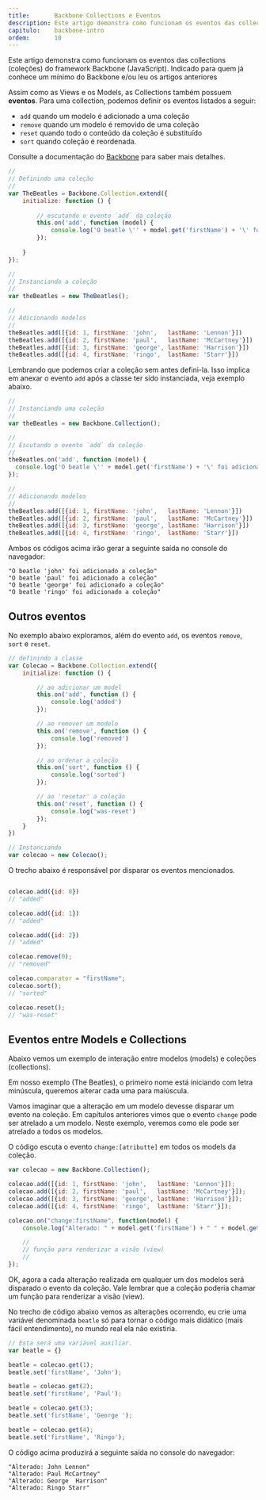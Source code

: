 ```yaml
---
title:       Backbone Collections e Eventos
description: Este artigo demonstra como funcionam os eventos das collections do framework Backbone para JavaScript, veremos os eventos add, remove, sort e reset.
capitulo:    backbone-intro
ordem:       10
---
```


Este artigo demonstra como funcionam os eventos das collections (coleções) do framework Backbone (JavaScript).
Indicado para quem já conhece um mínimo do Backbone e/ou leu os artigos anteriores

Assim como as Views e os Models, as Collections também possuem __eventos__. Para uma collection, podemos definir os 
eventos listados a seguir:

- `add` quando um modelo é adicionado a uma coleção
- `remove` quando um modelo é removido de uma coleção
- `reset` quando todo o conteúdo da coleção é substituído
- `sort` quando coleção é reordenada. 

Consulte a documentação do [Backbone](http://backbonejs.org/#Events-catalog) para saber mais detalhes.

```javascript
//
// Definindo uma coleção
//
var TheBeatles = Backbone.Collection.extend({
    initialize: function () {
      
        // escutando o evento `add` da coleção
        this.on('add', function (model) {
            console.log('O beatle \'' + model.get('firstName') + '\' foi adicionado a coleção');
        });
      
    }
});

//
// Instanciando a coleção
//
var theBeatles = new TheBeatles();

// 
// Adicionando modelos
// 
theBeatles.add([{id: 1, firstName: 'john',   lastName: 'Lennon'}])
theBeatles.add([{id: 2, firstName: 'paul',   lastName: 'McCartney'}])
theBeatles.add([{id: 3, firstName: 'george', lastName: 'Harrison'}])
theBeatles.add([{id: 4, firstName: 'ringo',  lastName: 'Starr'}])
```

Lembrando que podemos criar a coleção sem antes defini-la. Isso implica em anexar o evento `add` após a classe ter sido
instanciada, veja exemplo abaixo.

```javascript
//
// Instanciando uma coleção
//
var theBeatles = new Backbone.Collection();

//
// Escutando o evento `add` da coleção
//
theBeatles.on('add', function (model) {
  console.log('O beatle \'' + model.get('firstName') + '\' foi adicionado a coleção');
});

//
// Adicionando modelos
// 
theBeatles.add([{id: 1, firstName: 'john',   lastName: 'Lennon'}])
theBeatles.add([{id: 2, firstName: 'paul',   lastName: 'McCartney'}])
theBeatles.add([{id: 3, firstName: 'george', lastName: 'Harrison'}])
theBeatles.add([{id: 4, firstName: 'ringo',  lastName: 'Starr'}])
```

Ambos os códigos acima irão gerar a seguinte saída no console do navegador:

    "O beatle 'john' foi adicionado a coleção"
    "O beatle 'paul' foi adicionado a coleção"
    "O beatle 'george' foi adicionado a coleção"
    "O beatle 'ringo' foi adicionado a coleção"





Outros eventos
---

No exemplo abaixo exploramos, além do evento `add`, os eventos `remove`, `sort`  e `reset`.

```javascript
// definindo a classe
var Colecao = Backbone.Collection.extend({
    initialize: function () {

        // ao adicionar um model
        this.on('add', function () {
            console.log('added')
        });

        // ao remover um modelo
        this.on('remove', function () {
            console.log('removed')
        });

        // ao ordenar a coleção
        this.on('sort', function () {
            console.log('sorted')
        });

        // ao 'resetar' a coleção
        this.on('reset', function () {
            console.log('was-reset')
        });
    }
})

// Instanciando
var colecao = new Colecao();
```

O trecho abaixo é responsável por disparar os eventos mencionados.

```javascript

colecao.add({id: 0})
// "added"

colecao.add({id: 1})
// "added"

colecao.add({id: 2})
// "added"

colecao.remove(0);
// "removed"

colecao.comparator = "firstName";
colecao.sort();
// "sorted"

colecao.reset();
// "was-reset"
```




Eventos entre Models e Collections
---

Abaixo vemos um exemplo de interação entre modelos (models) e coleções (collections).

Em nosso exemplo (The Beatles), o primeiro nome está iniciando com letra minúscula, queremos alterar cada uma para maiúscula.


Vamos imaginar que a alteração em um modelo devesse disparar um evento na coleção. Em capítulos anteriores vimos que o
evento `change` pode ser atrelado a um modelo. Neste exemplo, veremos como ele pode ser atrelado a todos os modelos.

O código escuta o evento `change:[atributte]` em todos os models da coleção.

```javascript
var colecao = new Backbone.Collection();

colecao.add([{id: 1, firstName: 'john',   lastName: 'Lennon'}]);
colecao.add([{id: 2, firstName: 'paul',   lastName: 'McCartney'}]);
colecao.add([{id: 3, firstName: 'george', lastName: 'Harrison'}]);
colecao.add([{id: 4, firstName: 'ringo',  lastName: 'Starr'}]);

colecao.on("change:firstName", function(model) {
    console.log("Alterado: " + model.get('firstName') + " " + model.get('lastName'));

    //
    // função para renderizar a visão (view)
    //
});
```

OK, agora a cada alteração realizada em qualquer um dos modelos será disparado o evento da coleção. Vale lembrar que
a coleção poderia chamar um função para renderizar a visão (view).

No trecho de código abaixo vemos as alterações ocorrendo, eu crie uma variável denominada `beatle` só para tornar o
código mais didático (mais fácil entendimento), no mundo real ela não existiria.

```javascript
// Esta será uma variável auxiliar.
var beatle = {}

beatle = colecao.get(1);
beatle.set('firstName', 'John');

beatle = colecao.get(2);
beatle.set('firstName', 'Paul');

beatle = colecao.get(3);
beatle.set('firstName', 'George ');

beatle = colecao.get(4);
beatle.set('firstName', 'Ringo');
```

O código acima produzirá a seguinte saída no console do navegador:

    "Alterado: John Lennon"
    "Alterado: Paul McCartney"
    "Alterado: George  Harrison"
    "Alterado: Ringo Starr"
